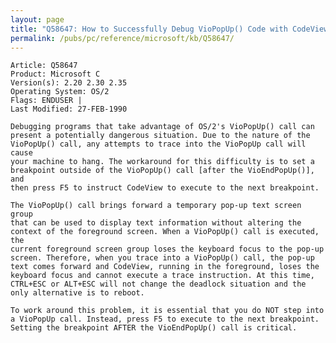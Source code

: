 ```yaml
---
layout: page
title: "Q58647: How to Successfully Debug VioPopUp() Code with CodeView"
permalink: /pubs/pc/reference/microsoft/kb/Q58647/
---
```


	Article: Q58647
	Product: Microsoft C
	Version(s): 2.20 2.30 2.35
	Operating System: OS/2
	Flags: ENDUSER |
	Last Modified: 27-FEB-1990
	
	Debugging programs that take advantage of OS/2's VioPopUp() call can
	present a potentially dangerous situation. Due to the nature of the
	VioPopUp() call, any attempts to trace into the VioPopUp call will cause
	your machine to hang. The workaround for this difficulty is to set a
	breakpoint outside of the VioPopUp() call [after the VioEndPopUp()], and
	then press F5 to instruct CodeView to execute to the next breakpoint.
	
	The VioPopUp() call brings forward a temporary pop-up text screen group
	that can be used to display text information without altering the
	context of the foreground screen. When a VioPopUp() call is executed, the
	current foreground screen group loses the keyboard focus to the pop-up
	screen. Therefore, when you trace into a VioPopUp() call, the pop-up
	text comes forward and CodeView, running in the foreground, loses the
	keyboard focus and cannot execute a trace instruction. At this time,
	CTRL+ESC or ALT+ESC will not change the deadlock situation and the
	only alternative is to reboot.
	
	To work around this problem, it is essential that you do NOT step into
	a VioPopUp call. Instead, press F5 to execute to the next breakpoint.
	Setting the breakpoint AFTER the VioEndPopUp() call is critical.
